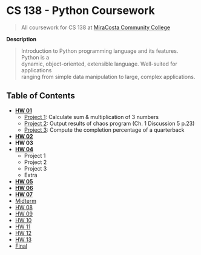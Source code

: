 # CS 138 - Python Coursework
> All coursework for CS 138 at
> [MiraCosta Community College](http://catalog.miracosta.edu/disciplines/computerscience/#courseinventory)

**Description**
> Introduction to Python programming language and its features. Python is a  
> dynamic, object-oriented, extensible language. Well-suited for applications  
> ranging from simple data manipulation to large, complex applications.

## Table of Contents

- [**HW 01**](hw01)
  - [Project 1](hw01/proj01): Calculate sum & multiplication of 3 numbers
  - [Project 2](hw01/proj02): Output results of chaos program (Ch. 1 Discussion 5 p.23)
  - [Project 3](hw01/proj03): Compute the completion percentage of a quarterback
- [**HW 02**]()
- **HW 03**
- **[HW 04](hw04)**
  - Project 1
  - Project 2
  - Project 3
  - Extra
- **[HW 05](hw05)**
- **[HW 06](hw06)**
- **[HW 07](hw07)**
- [Midterm](midterm)
- [HW 08](hw08)
- [HW 09](hw09)
- [HW 10](hw10)
- [HW 11](hw11)
- [HW 12](hw12)
- [HW 13](hw13)
- [Final](final)